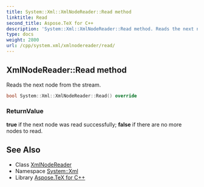 ```yaml
---
title: System::Xml::XmlNodeReader::Read method
linktitle: Read
second_title: Aspose.TeX for C++
description: 'System::Xml::XmlNodeReader::Read method. Reads the next node from the stream in C++.'
type: docs
weight: 2800
url: /cpp/system.xml/xmlnodereader/read/
---
```

## XmlNodeReader::Read method


Reads the next node from the stream.

```cpp
bool System::Xml::XmlNodeReader::Read() override
```


### ReturnValue

**true** if the next node was read successfully; **false** if there are no more nodes to read.

## See Also

* Class [XmlNodeReader](../)
* Namespace [System::Xml](../../)
* Library [Aspose.TeX for C++](../../../)
